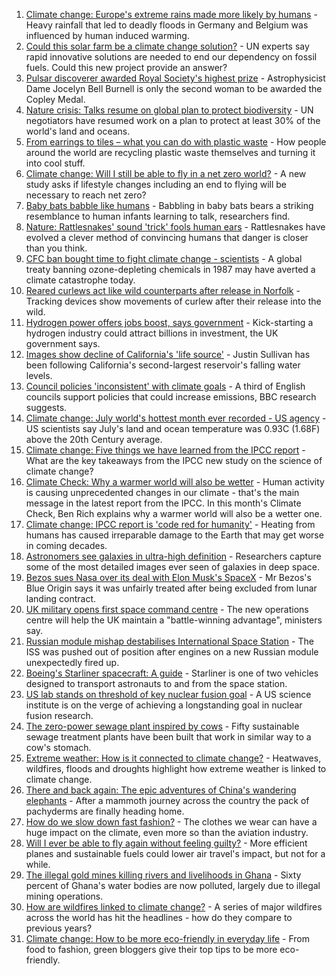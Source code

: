 1. [Climate change: Europe's extreme rains made more likely by humans](https://www.bbc.co.uk/news/science-environment-58309900?at_medium=RSS&at_campaign=KARANGA) - Heavy rainfall that led to deadly floods in Germany and Belgium was influenced by human induced warming.
2. [Could this solar farm be a climate change solution?](https://www.bbc.co.uk/news/world-europe-58320618?at_medium=RSS&at_campaign=KARANGA) - UN experts say rapid innovative solutions are needed to end our dependency on fossil fuels. Could this new project provide an answer?
3. [Pulsar discoverer awarded Royal Society's highest prize](https://www.bbc.co.uk/news/uk-northern-ireland-58318024?at_medium=RSS&at_campaign=KARANGA) - Astrophysicist Dame Jocelyn Bell Burnell is only the second woman to be awarded the Copley Medal.
4. [Nature crisis: Talks resume on global plan to protect biodiversity](https://www.bbc.co.uk/news/science-environment-58306288?at_medium=RSS&at_campaign=KARANGA) - UN negotiators have resumed work on a plan to protect at least 30% of the world's land and oceans.
5. [From earrings to tiles – what you can do with plastic waste](https://www.bbc.co.uk/news/stories-58305686?at_medium=RSS&at_campaign=KARANGA) - How people around the world are recycling plastic waste themselves and turning it into cool stuff.
6. [Climate change: Will I still be able to fly in a net zero world?](https://www.bbc.co.uk/news/science-environment-58284257?at_medium=RSS&at_campaign=KARANGA) - A new study asks if lifestyle changes including an end to flying will be necessary to reach net zero?
7. [Baby bats babble like humans](https://www.bbc.co.uk/news/science-environment-58271913?at_medium=RSS&at_campaign=KARANGA) - Babbling in baby bats bears a striking resemblance to human infants learning to talk, researchers find.
8. [Nature: Rattlesnakes' sound 'trick' fools human ears](https://www.bbc.co.uk/news/science-environment-58270599?at_medium=RSS&at_campaign=KARANGA) - Rattlesnakes have evolved a clever method of convincing humans that danger is closer than you think.
9. [CFC ban bought time to fight climate change - scientists](https://www.bbc.co.uk/news/science-environment-58248725?at_medium=RSS&at_campaign=KARANGA) - A global treaty banning ozone-depleting chemicals in 1987 may have averted a climate catastrophe today.
10. [Reared curlews act like wild counterparts after release in Norfolk](https://www.bbc.co.uk/news/uk-england-norfolk-58267090?at_medium=RSS&at_campaign=KARANGA) - Tracking devices show movements of curlew after their release into the wild.
11. [Hydrogen power offers jobs boost, says government](https://www.bbc.co.uk/news/science-environment-58238367?at_medium=RSS&at_campaign=KARANGA) - Kick-starting a hydrogen industry could attract billions in investment, the UK government says.
12. [Images show decline of California's 'life source'](https://www.bbc.co.uk/news/world-us-canada-58232044?at_medium=RSS&at_campaign=KARANGA) - Justin Sullivan has been following California's second-largest reservoir's falling water levels.
13. [Council policies 'inconsistent' with climate goals](https://www.bbc.co.uk/news/science-environment-58102578?at_medium=RSS&at_campaign=KARANGA) - A third of English councils support policies that could increase emissions, BBC research suggests.
14. [Climate change: July world's hottest month ever recorded - US agency](https://www.bbc.co.uk/news/world-us-canada-58208792?at_medium=RSS&at_campaign=KARANGA) - US scientists say July's land and ocean temperature was 0.93C (1.68F) above the 20th Century average.
15. [Climate change: Five things we have learned from the IPCC report](https://www.bbc.co.uk/news/science-environment-58138714?at_medium=RSS&at_campaign=KARANGA) - What are the key takeaways from the IPCC new study on the science of climate change?
16. [Climate Check: Why a warmer world will also be wetter](https://www.bbc.co.uk/weather/features/58178774?at_medium=RSS&at_campaign=KARANGA) - Human activity is causing unprecedented changes in our climate - that's the main message in the latest report from the IPCC. In this month's Climate Check, Ben Rich explains why a warmer world will also be a wetter one.
17. [Climate change: IPCC report is 'code red for humanity'](https://www.bbc.co.uk/news/science-environment-58130705?at_medium=RSS&at_campaign=KARANGA) - Heating from humans has caused irreparable damage to the Earth that may get worse in coming decades.
18. [Astronomers see galaxies in ultra-high definition](https://www.bbc.co.uk/news/science-environment-57998940?at_medium=RSS&at_campaign=KARANGA) - Researchers capture some of the most detailed images ever seen of galaxies in deep space.
19. [Bezos sues Nasa over its deal with Elon Musk's SpaceX](https://www.bbc.co.uk/news/business-58235479?at_medium=RSS&at_campaign=KARANGA) - Mr Bezos's Blue Origin says it was unfairly treated after being excluded from lunar landing contract.
20. [UK military opens first space command centre](https://www.bbc.co.uk/news/uk-politics-58029083?at_medium=RSS&at_campaign=KARANGA) - The new operations centre will help the UK maintain a "battle-winning advantage", ministers say.
21. [Russian module mishap destabilises International Space Station](https://www.bbc.co.uk/news/science-environment-58021394?at_medium=RSS&at_campaign=KARANGA) - The ISS was pushed out of position after engines on a new Russian module unexpectedly fired up.
22. [Boeing's Starliner spacecraft: A guide](https://www.bbc.co.uk/news/science-environment-57971910?at_medium=RSS&at_campaign=KARANGA) - Starliner is one of two vehicles designed to transport astronauts to and from the space station.
23. [US lab stands on threshold of key nuclear fusion goal](https://www.bbc.co.uk/news/science-environment-58252784?at_medium=RSS&at_campaign=KARANGA) - A US science institute is on the verge of achieving a longstanding goal in nuclear fusion research.
24. [The zero-power sewage plant inspired by cows](https://www.bbc.co.uk/news/science-environment-58017501?at_medium=RSS&at_campaign=KARANGA) - Fifty sustainable sewage treatment plants have been built that work in similar way to a cow's stomach.
25. [Extreme weather: How is it connected to climate change?](https://www.bbc.co.uk/news/science-environment-58073295?at_medium=RSS&at_campaign=KARANGA) - Heatwaves, wildfires, floods and droughts highlight how extreme weather is linked to climate change.
26. [There and back again: The epic adventures of China's wandering elephants](https://www.bbc.co.uk/news/world-asia-china-58196663?at_medium=RSS&at_campaign=KARANGA) - After a mammoth journey across the country the pack of pachyderms are finally heading home.
27. [How do we slow down fast fashion?](https://www.bbc.co.uk/news/uk-scotland-58216479?at_medium=RSS&at_campaign=KARANGA) - The clothes we wear can have a huge impact on the climate, even more so than the aviation industry.
28. [Will I ever be able to fly again without feeling guilty?](https://www.bbc.co.uk/news/business-57917193?at_medium=RSS&at_campaign=KARANGA) - More efficient planes and sustainable fuels could lower air travel's impact, but not for a while.
29. [The illegal gold mines killing rivers and livelihoods in Ghana](https://www.bbc.co.uk/news/world-africa-58119653?at_medium=RSS&at_campaign=KARANGA) - Sixty percent of Ghana's water bodies are now polluted, largely due to illegal mining operations.
30. [How are wildfires linked to climate change?](https://www.bbc.co.uk/news/58159451?at_medium=RSS&at_campaign=KARANGA) - A series of major wildfires across the world has hit the headlines - how do they compare to previous years?
31. [Climate change: How to be more eco-friendly in everyday life](https://www.bbc.co.uk/news/newsbeat-47990742?at_medium=RSS&at_campaign=KARANGA) - From food to fashion, green bloggers give their top tips to be more eco-friendly.
